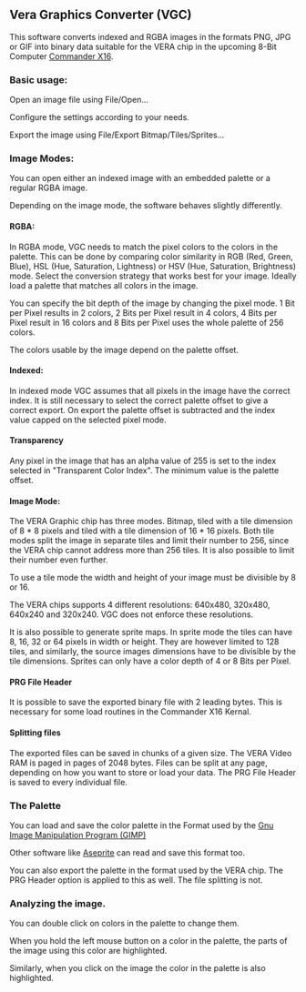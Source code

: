 ## Vera Graphics Converter (VGC)

This software converts indexed and RGBA images in the formats PNG, JPG or GIF into binary data suitable for the VERA chip in the upcoming 8-Bit Computer [Commander X16](https://www.commanderx16.com).

### Basic usage:

Open an image file using File/Open...

Configure the settings according to your needs.

Export the image using File/Export Bitmap/Tiles/Sprites...

### Image Modes:

You can open either an indexed image with an embedded palette or a regular RGBA image.

Depending on the image mode, the software behaves slightly differently.

#### RGBA:

In RGBA mode, VGC needs to match the pixel colors to the colors in the palette. This can be done by comparing color similarity in RGB (Red, Green, Blue), HSL (Hue, Saturation, Lightness) or HSV (Hue, Saturation, Brightness) mode. Select the conversion strategy that works best for your image. Ideally load a palette that matches all colors in the image.

You can specify the bit depth of the image by changing the pixel mode. 1 Bit per Pixel results in 2 colors, 2 Bits per Pixel result in 4 colors, 4 Bits per Pixel result in 16 colors and 8 Bits per Pixel uses the whole palette of 256 colors.

The colors usable by the image depend on the palette offset.

#### Indexed:

In indexed mode VGC assumes that all pixels in the image have the correct index. It is still necessary to select the correct palette offset to give a correct export. On export the palette offset is subtracted and the index value capped on the selected pixel mode.

#### Transparency

Any pixel in the image that has an alpha value of 255 is set to the index selected in "Transparent Color Index". The minimum value is the palette offset.

#### Image Mode:

The VERA Graphic chip has three modes. Bitmap, tiled with a tile dimension of 8 * 8 pixels and tiled with a tile dimension of 16 * 16 pixels. Both tile modes split the image in separate tiles and limit their number to 256, since the VERA chip cannot address more than 256 tiles. It is also possible to limit their number even further.

To use a tile mode the width and height of your image must be divisible by 8 or 16.

The VERA chips supports 4 different resolutions: 640x480, 320x480, 640x240 and 320x240.
VGC does not enforce these resolutions. 

It is also possible to generate sprite maps. In sprite mode the tiles can have 8, 16, 32 or 64 pixels in width or height. They are however limited to 128 tiles, and similarly, the source images dimensions have to be divisible by the tile dimensions. Sprites can only have a color depth of 4 or 8 Bits per Pixel.

#### PRG File Header

It is possible to save the exported binary file with 2 leading bytes. This is necessary for some load routines in the Commander X16 Kernal.


#### Splitting files

The exported files can be saved in chunks of a given size. The VERA Video RAM is paged in pages of 2048 bytes. Files can be split at any page, depending on how you want to store or load your data. The PRG File Header is saved to every individual file.

### The Palette

You can load and save the color palette in the Format used by the [Gnu Image Manipulation Program (GIMP)](https:://www.gimp.org)

Other software like [Aseprite](https://www.aseprite.org/) can read and save this format too.

You can also export the palette in the format used by the VERA chip. The PRG Header option is applied to this as well. The file splitting is not.

### Analyzing the image.

You can double click on colors in the palette to change them.

When you hold the left mouse button on a color in the palette, the parts of the image using this color are highlighted.

Similarly, when you click on the image the color in the palette is also highlighted. 

